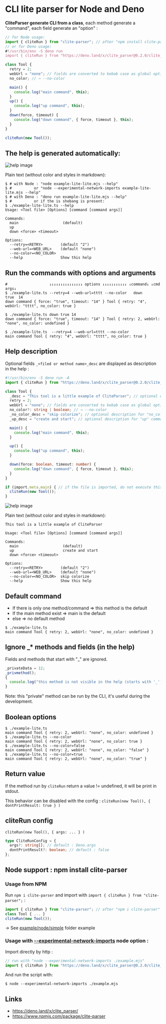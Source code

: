 # CLI lite parser for Node and Deno

**CliteParser generate CLI from a class**, each method generate a "command",
each field generate an "option" :

```typescript
// for Node usage:
import { cliteRun } from "clite-parser"; // after "npm install clite-parser"
// or for Deno usage:
#!/usr/bin/env -S deno run
import { cliteRun } from "https://deno.land/x/clite_parser@0.2.0/clite_parser.ts";

class Tool {
  retry = 2;
  webUrl = "none"; // fields are converted to kebab case as global options
  no_color; // → --no-color

  main() {
    console.log("main command", this);
  }
  up() {
    console.log("up command", this);
  }
  down(force, timeout) {
    console.log("down command", { force, timeout }, this);
  }
}

cliteRun(new Tool());
```

## The help is generated automatically:

![help image](./help-lite-lite.png)

Plain text (without color and styles in markdown):

```
$ # with Node : "node example-lite-lite.mjs --help"
$ #          or "node --experimental-network-imports example-lite-lite.mjs --help"
$ # with Deno : "deno run example-lite-lite.mjs --help"
$ #          or if the is shebang is present:
$ ./example-lite-lite.ts --help
Usage: <Tool file> [Options] [command [command args]]

Commands:
  main                    (default)
  up
  down <force> <timeout>

Options:
  --retry=<RETRY>        (default "2")
  --web-url=<WEB_URL>    (default "none")
  --no-color=<NO_COLOR>
  --help                 Show this help
```

## Run the commands with options and arguments

```shell
#                   ↓↓↓↓↓↓↓↓↓↓↓↓↓↓↓ options ↓↓↓↓↓↓↓↓↓↓↓ ↓command↓ ↓cmd args↓
$ ./example-lite.ts --retry=4 --web-url=tttt --no-color   down     true  14
down command { force: "true", timeout: "14" } Tool { retry: "4", webUrl: "tttt", no_color: true }

$ ./example-lite.ts down true 14
down command { force: "true", timeout: "14" } Tool { retry: 2, webUrl: "none", no_color: undefined }

$ ./example-lite.ts  --retry=4 --web-url=tttt --no-color
main command Tool { retry: "4", webUrl: "tttt", no_color: true }
```

## Help description

Optional fields `_<filed or method name>_desc` are displayed as description in
the help :

```typescript
#!/usr/bin/env -S deno run -A
import { cliteRun } from "https://deno.land/x/clite_parser@0.2.0/clite_parser.ts";

class Tool {
  _desc = "This tool is a little example of CliteParser"; // optional description
  retry = 2;
  webUrl = "none"; // fields are converted to kebab case as global options
  no_color?: string | boolean; // → --no-color
  _no_color_desc = "skip colorize"; // optional description for "no_color" field
  _up_desc = "create and start"; // optional description for "up" command

  main() {
    console.log("main command", this);
  }

  up() {
    console.log("up command", this);
  }

  down(force: boolean, timeout: number) {
    console.log("down command", { force, timeout }, this);
  }
}

if (import.meta.main) { // if the file is imported, do not execute this block
  cliteRun(new Tool());
}
```

![help image](./help-lite.png)

Plain text (without color and styles in markdown):

```
This tool is a little example of CliteParser

Usage: <Tool file> [Options] [command [command args]]

Commands:
  main                    (default)
  up                      create and start
  down <force> <timeout>

Options:
  --retry=<RETRY>        (default "2")
  --web-url=<WEB_URL>    (default "none")
  --no-color=<NO_COLOR>  skip colorize
  --help                 Show this help
```

## Default command

- If there is only one method/command => this method is the default
- If the main method exist => main is the default
- else => no default method

```shell
$ ./example-lite.ts
main command Tool { retry: 2, webUrl: "none", no_color: undefined }
```

## Ignore _* methods and fields (in the help)

Fields and methods that start with "_" are ignored.

```typescript
_privateData = 12;
_privmethod();
{
  console.log("this method is not visible in the help (starts with '_')");
}
```

Note: this "private" method can be run by the CLI, it's useful during the
development.

## Boolean options

```shell
$ ./example-lite.ts
main command Tool { retry: 2, webUrl: "none", no_color: undefined }
$ ./example-lite.ts --no-color
main command Tool { retry: 2, webUrl: "none", no_color: true }
$ ./example-lite.ts --no-color=false
main command Tool { retry: 2, webUrl: "none", no_color: "false" }
$ ./example-lite.ts --no-color=true
main command Tool { retry: 2, webUrl: "none", no_color: "true" }
```

## Return value

If the method run by `cliteRun` return a value != undefined, it will be print in
stdout.

This behavior can be disabled with the config :
`cliteRun(new Tool(), { dontPrintResult: true } )`

## cliteRun config

`cliteRun(new Tool(), { args: ... } )`

```typescript
type CliteRunConfig = {
  args?: string[]; // default : Deno.args
  dontPrintResult?: boolean; // default : false
};
```

## Node support : npm install clite-parser

### Usage from NPM

Run `npm i clite-parser` and import with
`import { cliteRun } from "clite-parser";` :

```javascript
import { cliteRun } from "clite-parser"; // after "npm i clite-parser"
class Tool { ... }
cliteRun(new Tool());
```

→ See [example/node/simple](example/node/simple) folder example

### Usage with [--experimental-network-imports](https://nodejs.org/api/esm.html#https-and-http-imports) node option :

Import directly by http :

```javascript
// run with "node --experimental-network-imports ./example.mjs"
import { cliteRun } from "https://deno.land/x/clite_parser@0.2.0/clite_parser.mjs";
```

And run the script with:

```shell
$ node --experimental-network-imports ./example.mjs
```

## Links

- https://deno.land/x/clite_parser/
- https://www.npmjs.com/package/clite-parser
